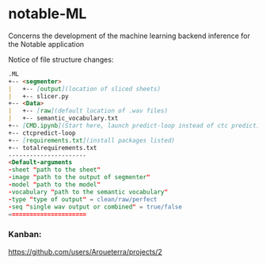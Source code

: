 # notable-ML
Concerns the development of the machine learning backend inference for the Notable application

Notice of file structure changes:
```md
.ML
+-- <segmenter>
|   +-- [output](location of sliced sheets) 
|   +-- slicer.py
+-- <Data>
|   +-- [raw](default location of .wav files)
|   +-- semantic_vocabulary.txt
+-- [CMD.ipynb](Start here, launch predict-loop instead of ctc predict)
+-- ctcpredict-loop 
+-- [requirements.txt](install packages listed)
+-- totalrequirements.txt
----------------------
<Default-arguments
-sheet "path to the sheet"
-image "path to the output of segmenter"
-model "path to the model"
-vocabulary "path to the semantic vocabulary"
-type "type of output" = clean/raw/perfect
-seq "single wav output or combined" = true/false
======================
```

### Kanban:
  https://github.com/users/Aroueterra/projects/2

